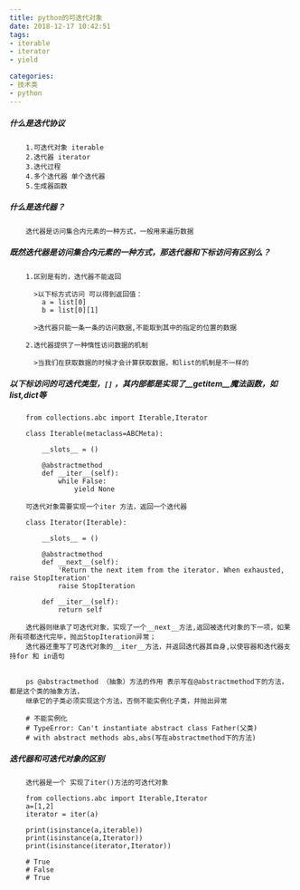 ```yaml
---
title: python的可迭代对象
date: 2018-12-17 10:42:51
tags: 
- iterable
- iterator
- yield

categories:
- 技术类
- python
---
```

##### 什么是迭代协议

        1.可迭代对象 iterable
        2.迭代器 iterator
        3.迭代过程
        4.多个迭代器 单个迭代器
        5.生成器函数
##### 什么是迭代器？
     
        迭代器是访问集合内元素的一种方式，一般用来遍历数据
##### 既然迭代器是访问集合内元素的一种方式，那迭代器和下标访问有区别么？
       
        1.区别是有的，迭代器不能返回
        
          >以下标方式访问 可以得到返回值：
            a = list[0]
            b = list[0][1]
        
          >迭代器只能一条一条的访问数据,不能取到其中的指定的位置的数据
        
        2.迭代器提供了一种惰性访问数据的机制
        
          >当我们在获取数据的时候才会计算获取数据，和list的机制是不一样的
          
##### 以下标访问的可迭代类型，`[]` ，其内部都是实现了__getitem__魔法函数，如list,dict等
        
        from collections.abc import Iterable,Iterator
        
        class Iterable(metaclass=ABCMeta):  
        
            __slots__ = ()
        
            @abstractmethod
            def __iter__(self):
                while False:
                    yield None
        
        可迭代对象需要实现一个iter 方法，返回一个迭代器
        
        class Iterator(Iterable):
        
            __slots__ = ()
        
            @abstractmethod
            def __next__(self):
                'Return the next item from the iterator. When exhausted, raise StopIteration'
                raise StopIteration
        
            def __iter__(self):
                return self
      
        迭代器则继承了可迭代对象，实现了一个__next__方法,返回被迭代对象的下一项，如果所有项都迭代完毕，抛出StopIteration异常； 
        迭代器还重写了可迭代对象的__iter__方法，并返回迭代器其自身,以使容器和迭代器支持for 和 in语句
        
        
        ps @abstractmethod （抽象）方法的作用 表示写在@abstractmethod下的方法，都是这个类的抽象方法，
        继承它的子类必须实现这个方法，否侧不能实例化子类，并抛出异常
        
        # 不能实例化
        # TypeError: Can't instantiate abstract class Father(父类)
        # with abstract methods abs,abs(写在abstractmethod下的方法)
        
##### 迭代器和可迭代对象的区别
        迭代器是一个 实现了iter()方法的可迭代对象
        
        from collections.abc import Iterable,Iterator
        a=[1,2]
        iterator = iter(a)
        
        print(isinstance(a,iterable))
        print(isinstance(a,Iterator))
        print(isinstance(iterator,Iterator))
        
        # True
        # False
        # True